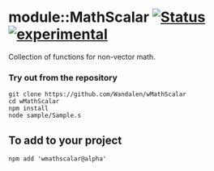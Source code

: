 
# module::MathScalar [![Status](https://github.com/Wandalen/wMathScalar/workflows/publish/badge.svg)](https://github.com/Wandalen/wMathScalar/actions?query=workflow%3Apublish) [![experimental](https://img.shields.io/badge/stability-experimental-orange.svg)](https://github.com/emersion/stability-badges#experimental)

Collection of functions for non-vector math.

### Try out from the repository
```
git clone https://github.com/Wandalen/wMathScalar
cd wMathScalar
npm install
node sample/Sample.s
```

## To add to your project
```
npm add 'wmathscalar@alpha'
```




























































